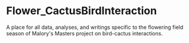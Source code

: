 # Flower_CactusBirdInteraction
A place for all data, analyses, and writings specific to the flowering field season of Malory's Masters project on bird-cactus interactions. 

